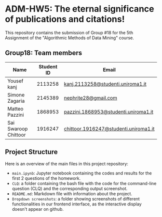 # ADM-HW5: The eternal significance of publications and citations!

This repository contains the submission of Group #18 for the 5th Assignment of the "Algorithmic Methods of Data Mining" course.

## Group18: Team members

| Name | Student ID | Email |
|-----------|-----------|-----------|
| Yousef kanj | 2113258 | kanj.2113258@studenti.uniroma1.it |
| Simone Zagaria  | 2145389  | nephrite28@gmail.com |
| Matteo Pazzini  | 1868953  | pazzini.1868953@studenti.uniroma1.it  |
| Sai Swaroop Chittoor  | 1916247  | chittoor.1916247@studenti.uniroma1.it  |

## Project Structure

Here is an overview of the main files in this project repository:

- `main.ipynb`: Jupyter notebook containing the codes and results for the first 2 questions of the homework.
- `CLQ`: a folder containing the bash file with the code for the command-line question (CLQ) and the corresponding output screenshot.
- `README.md`: Markdown file with information about the project.
- `Dropdown screenshots`: a folder showing screenshots of different functionalities in our frontend interface, as the interactive display doesn't appear on github.
